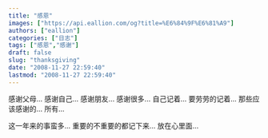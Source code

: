 ```yaml
---
title: "感恩"
images: ["https://api.eallion.com/og?title=%E6%84%9F%E6%81%A9"]
authors: ["eallion"]
categories: ["日志"]
tags: ["感恩","感谢"]
draft: false
slug: "thanksgiving"
date: "2008-11-27 22:59:40"
lastmod: "2008-11-27 22:59:40"
---
```


感谢父母...
感谢自己...
感谢朋友...
感谢很多...
自己记着...
要劳劳的记着...
那些应该感谢的...
所有...

这一年来的事蛮多...
重要的不重要的都记下来...
放在心里面...
